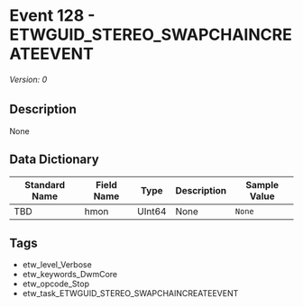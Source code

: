 # Event 128 - ETWGUID_STEREO_SWAPCHAINCREATEEVENT
###### Version: 0

## Description
None

## Data Dictionary
|Standard Name|Field Name|Type|Description|Sample Value|
|---|---|---|---|---|
|TBD|hmon|UInt64|None|`None`|

## Tags
* etw_level_Verbose
* etw_keywords_DwmCore
* etw_opcode_Stop
* etw_task_ETWGUID_STEREO_SWAPCHAINCREATEEVENT